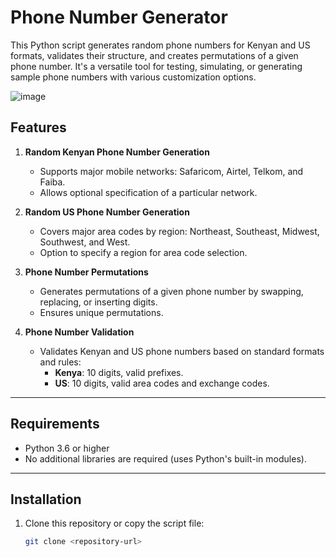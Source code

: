 # Phone Number Generator

This Python script generates random phone numbers for Kenyan and US formats, validates their structure, and creates permutations of a given phone number. It's a versatile tool for testing, simulating, or generating sample phone numbers with various customization options.

![image](https://github.com/user-attachments/assets/44b13362-f9e2-484d-bcb6-466c1f84cdf8)


## Features

1. **Random Kenyan Phone Number Generation**
   - Supports major mobile networks: Safaricom, Airtel, Telkom, and Faiba.
   - Allows optional specification of a particular network.

2. **Random US Phone Number Generation**
   - Covers major area codes by region: Northeast, Southeast, Midwest, Southwest, and West.
   - Option to specify a region for area code selection.

3. **Phone Number Permutations**
   - Generates permutations of a given phone number by swapping, replacing, or inserting digits.
   - Ensures unique permutations.

4. **Phone Number Validation**
   - Validates Kenyan and US phone numbers based on standard formats and rules:
     - **Kenya**: 10 digits, valid prefixes.
     - **US**: 10 digits, valid area codes and exchange codes.

---

## Requirements

- Python 3.6 or higher
- No additional libraries are required (uses Python's built-in modules).

---

## Installation

1. Clone this repository or copy the script file:
   ```bash
   git clone <repository-url>
